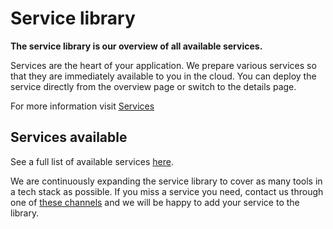 ﻿# Service library

**The service library is our overview of all available services.**

Services are the heart of your application. We prepare various services so that they are immediately available to you in the cloud. You can deploy the service directly from the overview page or switch to the details page.

For more information visit [Services](services.md)

## Services available

See a full list of available services [here](../services/service-overview.md).

We are continuously expanding the service library to cover as many tools in a tech stack as possible. If you miss a service you need, contact us through one of [these channels](../general/help-feedback.md) and we will be happy to add your service to the library.